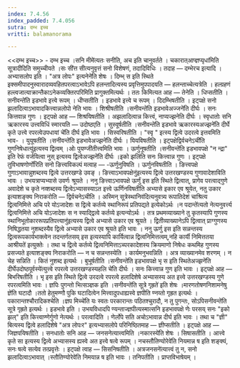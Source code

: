 ```yaml
---
index: 7.4.56
index_padded: 7.4.056
sutra: दम्भ इच्च
vritti: balamanorama

---
```

<<दम्भ इच्च>> - दम्भ इच्च ।सनि मीमे॑त्यतः सनीति, अच इति चानुवर्तते । चकारात्आप्ज्ञप्यृधा॑मिति सूत्रादीदिति समुच्चीयते ।सः सी॑त्त सीत्यनुवृत्तं सनो विशेषणं, तदादिविधिः । तदाह —  दम्भेरच इत्यादि । अभ्यासलोप इति । "अत्र लोपः" इत्यनेने॑ति शेषः । दिम्भ् स इति स्थिते इक्समीपादनुस्वारादव्यवहितपरत्वाऽभावेऽपि हलन्तादित्यस्य प्रवृत्तिमुपपादयति  —  हलन्ताच्चेत्यत्रेति । हल्ग्रहणं हल्त्वजात्याक्रान्तैकाऽनेकव्यक्तिरपरिमिति प्रागुक्तमित्यर्थः । ततः किमित्यत आह —  तेनेति । धिप्सतीति ।सनीवन्ते॑ति इडभावे इत्त्वे रूपम् । धीप्सतीति । इडभावे इत्त्वे च रूपम् । दिदम्भिषतीति । इट्पक्षे सनो झलादित्वाऽभावादकित्त्वान्नलोपो नेति भावः । शिश्रीषतीति ।सनीवन्ते॑ति इडभावेअज्जने॑ति दीर्घः । सनः कित्तवान्न गुणः । इट्पक्षे आह —  शिश्रयिषतीति । अझलादित्वान्न कित्त्वं, नाप्यज्झनेति दीर्घः । स्वृधातोः सनि ऋकारस्य उत्त्वविधिं स्मारयति —  उदोष्ठएति । सुस्वूर्षतीति ।सनीवन्ते॑ति इडभावे ऋकारस्यअज्झने॑ति दीर्घे कृते उत्त्वे रपरत्वेउपधायां चे॑ति दीर्घ इति भावः । सिस्वरिषतीति । "स्वृ	" इत्स्य द्वित्वे उदरत्वे इत्तवमिति भाव- । युयूषतीति ।सनीवन्ते॑ति इडभावेअज्झने॑ति दीर्घः । यियविषतीति । इट्पक्षेद्विर्वचनेऽची॑ति गुणनिषेधात्यु॑इत्यस्य द्वित्वम् ।ओः पुयण्जी॑तीत्त्वमिति भावः । ऊर्णुनूषतीति ।सनीवन्ते॑ति इडभावपक्षे "न न्द्रा" इति रेफं वर्जयित्वा नुस् इत्यस्य द्वित्वेअज्झने॑ति दीर्घः ।इको झलि॑ति सनः कित्त्वान्न गुणः । इट्पक्षे तुविभाषणोर्णो॑रिति सनो ङित्त्वविकल्पं मत्वाह — -ऊर्णुनुविषति । ऊर्णुनविषतीति । ङित्त्वपक्षे गुणाऽभावान्नुशब्दस्य द्वित्वे उत्तरखण्डे उवङ् । ङित्त्वाऽभावपक्षेनु॑इत्यस्य द्वित्वे उत्तरखण्डस्य गुणावादेशाविति भावः । उभयत्राप्यभ्यासे उवर्णः श्रूयते । ननु ङित्त्वाऽभावपक्षे ऊर्णुं इस इति स्थिते द्वित्वात्, प्रागेव परत्वाद्गुणे अवादेशे च कृते नव्शब्दस्य द्वित्वेऽभ्यासस्याऽत इत्त्वे ऊर्णिनविषतीति अभ्यासे इकार एव श्रूयेत, नतु उकार इत्याशङ्क्य निराकरोति —  द्विर्वचनेऽचीति । अस्मिन् सूत्रेस्थानिव॑दित्यनुवत्र्य रूपातिदेशं चाश्रित्य द्वित्वनिमित्ते अचि परे योऽजादेशः स द्वित्वे कर्तव्ये स्थानिरूपं प्रतिपद्यते इत्येकोऽर्थः ।न पदान्ते॑त्यतो नेत्यनुवर्त्त्य द्वित्वनिमित्ते अचि योऽजादेशः स न स्याद्द्वित्वे कर्तव्ये इत्यन्योऽर्थः । तत्र प्रथमव्याख्याने तु कृतस्यापि गुणस्य स्थानिभूतोकाररूपप्रतिपत्त्यानु॑इत्यस्य द्वित्वे अभ्यासे उकार एव श्रूयते । द्वितीव्याख्यानेऽपि द्वित्वात् प्राग्गुणस्य निषिद्धतया नुशब्दस्यैव द्वित्वे अभ्यासे उकार एव श्रूयते इति भावः । ननु ऊर्णु इस इति सन्नन्तस्य द्वित्वरूपकार्यभाक्त्वेन तदन्तर्गतसय् इस इत्यस्यापि कार्यित्वान्न द्वित्वनिमित्तत्वम्,नहि कार्यी निमित्ततया आश्रीयते॑ इत्युक्तेः । तथा च द्वित्वे कर्तव्ये द्वित्वनिमित्ताऽच्परकादेशस्य क्रियमाणो निषेधः कथमिह गुणस्य प्रसज्यते इत्याशङ्क्य निराकरोति —  न च सन्नन्तस्येति । कार्यमनुभवन्निति । अत्र व्याख्यानमेव शरणम् । न चेह सन्निति । कितं नुशब्द इत्यर्थः । बुभूर्षतीति ।सनीवन्ते॑ति इडभावपक्षे भृ स इति स्थितेअज्झने॑ति दीर्घेउदोष्ठपूर्वस्ये॑त्युत्त्वे रपरत्वे उत्तरखण्डस्यहलि चे॑ति दीर्घः । सनः कित्त्वान्न गुण इति भावः । इट्पक्षे आह —  बिभरिषतीति । भृ इस इति स्थिते द्वित्वे उरदत्वे रपरत्वे हलादिशेषे अभ्यासस्य अत इत्त्वे उत्तरखण्डस्य गुणे रपरत्वमिति भावः । ज्ञपिः पुगन्तो भित्सञ्ज्ञक इति ।सनीवन्ते॑ति सूत्रे गृह्रते॑ इति शेषः ।मारणतोषणनिशामनेषु ज्ञे॑ति घटादौ ।ततो हेतुमण्णौ पुकि घटादित्वेन मित्त्वादुपधाह्यस्वे ज्ञपीति ण्नय्तो गृह्रत इत्यर्थः । पकारान्तश्चौरादिकश्चेति ।ज्ञप मिच्चे॑ति यः स्वतः परकारान्तः पठितश्चुरादौ, न तु पुगन्तः, सोऽपिसनीवन्ते॑ति सूत्रे गृह्रते इत्यर्थः । इडभावे इति । उभयविधादपि ण्यन्ताज्ज्ञपीत्यस्मात्सनि इडभावपक्षे णेः परसय् सनः "इको झल्" इति कित्त्वाण्णेर्गुणो नेत्यर्थः । परत्वादिति । णेर्लोपे सति अचोऽभावान्न दीर्घ इति भावः । तथा च "ज्ञी" बित्यस्य द्वित्वे हलादिशेषे "अत्र लोपःर" इत्यभ्यासलोपे परिनिष्ठितमाह —  ज्ञीप्सतीति । इट्पक्षे आह —  जिज्ञपयिषतीति । सनधातोः सनि आह —  जनसनेत्यात्त्वमिति ।नकारस्ये॑ति शेषः । सिषासतीति । आत्त्वे कृते सा इत्यस्य द्वित्वे अभ्यासस्य ह्यस्वे अत इत्त्वे षत्वे रूपम् । नचस्तौतिण्योरेवे॑ति नियमान्न ष इति शङ्क्यं, सनः षत्वे सत्येव तत्प्रवृत्तेः । इट्पक्षे त्वाह —  सिसनिषतीति । अत्रजनसने॑त्यात्त्वं तु न, सनो झलादित्वाऽभावात् ।स्तौतिण्योरेवे॑ति निमयान्न ष इति भावः । तनिपतीति । प्राप्तविभाषेयम् ।
